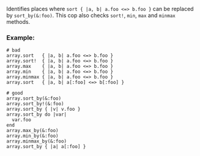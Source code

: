 Identifies places where `sort { |a, b| a.foo <=> b.foo }`
can be replaced by `sort_by(&:foo)`.
This cop also checks `sort!`, `min`, `max` and `minmax` methods.

### Example:
    # bad
    array.sort   { |a, b| a.foo <=> b.foo }
    array.sort!  { |a, b| a.foo <=> b.foo }
    array.max    { |a, b| a.foo <=> b.foo }
    array.min    { |a, b| a.foo <=> b.foo }
    array.minmax { |a, b| a.foo <=> b.foo }
    array.sort   { |a, b| a[:foo] <=> b[:foo] }

    # good
    array.sort_by(&:foo)
    array.sort_by!(&:foo)
    array.sort_by { |v| v.foo }
    array.sort_by do |var|
      var.foo
    end
    array.max_by(&:foo)
    array.min_by(&:foo)
    array.minmax_by(&:foo)
    array.sort_by { |a| a[:foo] }